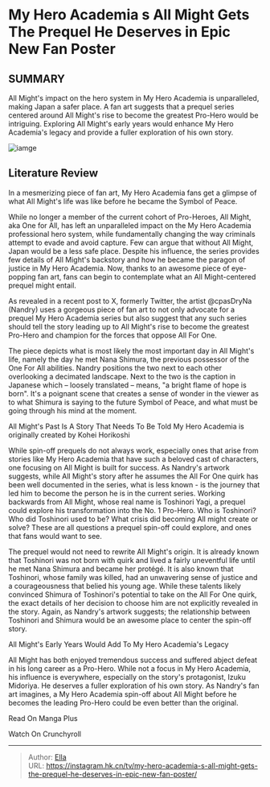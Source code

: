 # My Hero Academia s All Might Gets The Prequel He Deserves in Epic New Fan Poster


## SUMMARY 



  All Might&#39;s impact on the hero system in My Hero Academia is unparalleled, making Japan a safer place.   A fan art suggests that a prequel series centered around All Might&#39;s rise to become the greatest Pro-Hero would be intriguing.   Exploring All Might&#39;s early years would enhance My Hero Academia&#39;s legacy and provide a fuller exploration of his own story.  

![iamge](https://static1.srcdn.com/wordpress/wp-content/uploads/2023/09/mha-all-might-thumbs-up.jpg)

## Literature Review
In a mesmerizing piece of fan art, My Hero Academia fans get a glimpse of what All Might&#39;s life was like before he became the Symbol of Peace.




While no longer a member of the current cohort of Pro-Heroes, All Might, aka One for All, has left an unparalleled impact on the My Hero Academia professional hero system, while fundamentally changing the way criminals attempt to evade and avoid capture. Few can argue that without All Might, Japan would be a less safe place. Despite his influence, the series provides few details of All Might&#39;s backstory and how he became the paragon of justice in My Hero Academia. Now, thanks to an awesome piece of eye-popping fan art, fans can begin to contemplate what an All Might-centered prequel might entail.




As revealed in a recent post to X, formerly Twitter, the artist @cpasDryNa (Nandry) uses a gorgeous piece of fan art to not only advocate for a prequel My Hero Academia series but also suggest that any such series should tell the story leading up to All Might&#39;s rise to become the greatest Pro-Hero and champion for the forces that oppose All For One.


 

The piece depicts what is most likely the most important day in All Might&#39;s life, namely the day he met Nana Shimura, the previous possessor of the One For All abilities.​​​ Nandry positions the two next to each other overlooking a decimated landscape. Next to the two is the caption in Japanese which – loosely translated – means, &#34;a bright flame of hope is born&#34;. It&#39;s a poignant scene that creates a sense of wonder in the viewer as to what Shimura is saying to the future Symbol of Peace, and what must be going through his mind at the moment.





 All Might&#39;s Past Is A Story That Needs To Be Told 
My Hero Academia is originally created by Kohei Horikoshi
         

While spin-off prequels do not always work, especially ones that arise from stories like My Hero Academia that have such a beloved cast of characters, one focusing on All Might is built for success. As Nandry&#39;s artwork suggests, while All Might&#39;s story after he assumes the All For One quirk has been well documented in the series, what is less known - is the journey that led him to become the person he is in the current series. Working backwards from All Might, whose real name is Toshinori Yagi, a prequel could explore his transformation into the No. 1 Pro-Hero. Who is Toshinori? Who did Toshinori used to be? What crisis did becoming All might create or solve? These are all questions a prequel spin-off could explore, and ones that fans would want to see.




The prequel would not need to rewrite All Might&#39;s origin. It is already known that Toshinori was not born with quirk and lived a fairly uneventful life until he met Nana Shimura and became her protégé. It is also known that Toshinori, whose family was killed, had an unwavering sense of justice and a courageousness that belied his young age. While these talents likely convinced Shimura of Toshinori&#39;s potential to take on the All For One quirk, the exact details of her decision to choose him are not explicitly revealed in the story. Again, as Nandry&#39;s artwork suggests; the relationship between Toshinori and Shimura would be an awesome place to center the spin-off story.



 All Might&#39;s Early Years Would Add To My Hero Academia&#39;s Legacy 
          

All Might has both enjoyed tremendous success and suffered abject defeat in his long career as a Pro-Hero. While not a focus in My Hero Academia, his influence is everywhere, especially on the story&#39;s protagonist, Izuku Midoriya. He deserves a fuller exploration of his own story. As Nandry&#39;s fan art imagines, a My Hero Academia spin-off about All Might before he becomes the leading Pro-Hero could be even better than the original.




Read On Manga Plus

Watch On Crunchyroll



---

> Author: [Ella](https://instagram.hk.cn/)  
> URL: https://instagram.hk.cn/tv/my-hero-academia-s-all-might-gets-the-prequel-he-deserves-in-epic-new-fan-poster/  

